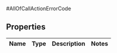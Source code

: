 #AllOfCallActionErrorCode

## Properties
Name | Type | Description | Notes
------------ | ------------- | ------------- | -------------

